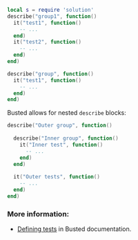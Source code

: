 ```lua
local s = require 'solution'
describe("group1", function()
  it("test1", function()
    -- ...
  end)
  it("test2", function()
    -- ...
  end)
end)

describe("group", function()
  it("test1", function()
    -- ...
  end)
end)
```

Busted allows for nested `describe` blocks:

```lua
describe("Outer group", function()
    
  describe("Inner group", function()
    it("Inner test", function()
      -- ...
    end)
  end)
    
  it("Outer tests", function()
    -- ...
  end)
end)
```

### More information:

- [Defining tests](https://lunarmodules.github.io/busted/#defining-tests) in Busted documentation.